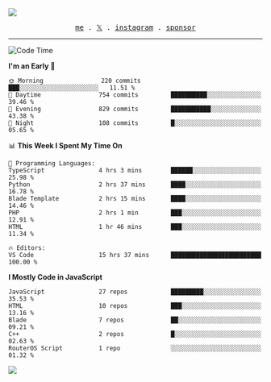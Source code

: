 <img style="bottom: 800px;" src="https://imgur.com/rilHVxA.png"/>
<p align="center">
  <samp>
    <a href="https://fayln.com">me</a> .
    <!-- <a href="https://fayln.com/projects">projects</a> . -->
    <a href="https://go.fayln.com/twitter">𝕏</a> .
    <a href="https://go.fayln.com/instagram">instagram</a> .
<!--     <a href="https://go.fayln.com/polywork">polywork</a> . -->
    <a href="https://github.com/sponsors/faridhnzz">sponsor</a>
  </samp>
</p>

---
<!--START_SECTION:waka-->
![Code Time](http://img.shields.io/badge/Code%20Time-3%2C474%20hrs%208%20mins-blue)

**I'm an Early 🐤** 

```text
🌞 Morning                220 commits         ███░░░░░░░░░░░░░░░░░░░░░░   11.51 % 
🌆 Daytime                754 commits         ██████████░░░░░░░░░░░░░░░   39.46 % 
🌃 Evening                829 commits         ███████████░░░░░░░░░░░░░░   43.38 % 
🌙 Night                  108 commits         █░░░░░░░░░░░░░░░░░░░░░░░░   05.65 % 
```


📊 **This Week I Spent My Time On** 

```text
💬 Programming Languages: 
TypeScript               4 hrs 3 mins        ██████░░░░░░░░░░░░░░░░░░░   25.98 % 
Python                   2 hrs 37 mins       ████░░░░░░░░░░░░░░░░░░░░░   16.78 % 
Blade Template           2 hrs 15 mins       ████░░░░░░░░░░░░░░░░░░░░░   14.46 % 
PHP                      2 hrs 1 min         ███░░░░░░░░░░░░░░░░░░░░░░   12.91 % 
HTML                     1 hr 46 mins        ███░░░░░░░░░░░░░░░░░░░░░░   11.34 % 

🔥 Editors: 
VS Code                  15 hrs 37 mins      █████████████████████████   100.00 % 
```

**I Mostly Code in JavaScript** 

```text
JavaScript               27 repos            █████████░░░░░░░░░░░░░░░░   35.53 % 
HTML                     10 repos            ███░░░░░░░░░░░░░░░░░░░░░░   13.16 % 
Blade                    7 repos             ██░░░░░░░░░░░░░░░░░░░░░░░   09.21 % 
C++                      2 repos             █░░░░░░░░░░░░░░░░░░░░░░░░   02.63 % 
RouterOS Script          1 repo              ░░░░░░░░░░░░░░░░░░░░░░░░░   01.32 % 
```




<!--END_SECTION:waka-->

![](https://hit.yhype.me/github/profile?user_id=29797712)
